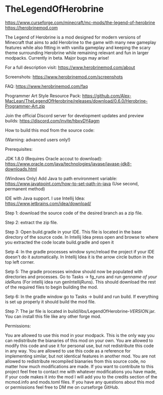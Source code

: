 # TheLegendOfHerobrine
https://www.curseforge.com/minecraft/mc-mods/the-legend-of-herobrine
https://herobrinemod.com

The Legend of Herobrine is a mod designed for modern versions of Minecraft that aims to add Herobrine to the game with many new gameplay features while also fitting in with vanilla gameplay and keeping the scary theme surrounding Herobrine while remaining relevant and fun in larger modpacks. Currently in beta. Major bugs may arise!

For a full description visit: https://www.herobrinemod.com/about

Screenshots: https://www.herobrinemod.com/screenshots

FAQ: https://www.herobrinemod.com/faq

Programmer Art Style Resource Pack: https://github.com/Alex-MacLean/TheLegendOfHerobrine/releases/download/0.6.0/Herobrine-Programmer-Art.zip

Join the official Discord server for development updates and preview builds: https://discord.com/invite/hbxvDY4agm

How to build this mod from the source code:

(Warning: advanced users only!)

Prerequisites:

JDK 1.8.0 (Requires Oracle accout to download): https://www.oracle.com/java/technologies/javase/javase-jdk8-downloads.html

(Windows Only) Add Java to path environment variable: https://www.javatpoint.com/how-to-set-path-in-java (Use second, permanent method)

IDE with Java support. I use Intellij Idea: https://www.jetbrains.com/idea/download/


Step 1: download the source code of the desired branch as a zip file.

Step 2: extract the zip file.

Step 3: Open build.gradle in your IDE. This file is located in the base directory of the source code. In Intellij Idea press open and browse to where you extracted the code locate build.gradle and open it

Setp 4: In the gradle processes window sync/reload the project if your IDE doesn't do it automatically. In Intellij Idea it is the arrow circle button in the top left corner.

Setp 5: The gradle processes window should now be populated with directories and processes. Go to Tasks -> fg_runs and run gen*name of your ide*Runs (For intellij idea run genIntellijRuns). This should download the rest of the required files to begin building the mod.

Setp 6: In the gradle window go to Tasks -> build and run build. If everything is set up properly it should build the mod file.

Step 7: The jar file is located in build/libs/LegendOfHerobrine-*VERSION*.jar. You can install this file like any other forge mod.

Permissions:

You are allowed to use this mod in your modpack. This is the only way you can redistribute the bianaries of this mod on your own.
You are allowed to modify this code and use it for personal use, but not redistribute this code in any way.
You are allowed to use this code as a reference for implementing similar, but not identical features in another mod.
You are not allowed to redistribute recompiled bianaries from this source code, no matter how much modifications are made.
If you want to contribute to this project feel free to contact me with whatever modifications you have made, if your code makes it into the mod I will add you to the credits section of the mcmod.info and mods.toml files.
If you have any questions about this mod or permissions feel free to DM me on curseforge GitHub.
